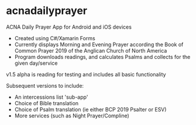 # acnadailyprayer

ACNA Daily Prayer App for Android and iOS devices

- Created using C#/Xamarin Forms
- Currently displays Morning and Evening Prayer according the Book of Common Prayer 2019 of the Anglican Church of North America
- Program downloads readings, and calculates Psalms and collects for the given day/service

v1.5 alpha is reading for testing and includes all basic functionality

Subsequent versions to include:

- An intercessions list 'sub-app'
- Choice of Bible translation
- Choice of Psalm translation (ie either BCP 2019 Psalter or ESV)
- More services (such as Night Prayer/Compline)

